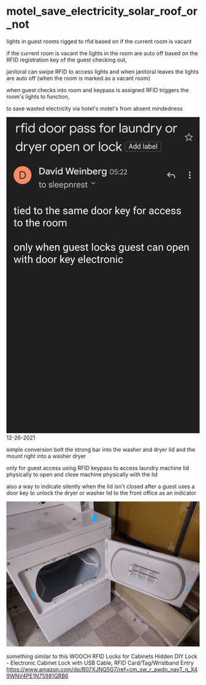 # motel_save_electricity_solar_roof_or_not

lights in guest rooms rigged to rfid based on if the current room is vacant 

if the current room is vacant the lights in the room are auto off based on the RFID registration key of the guest checking out,

janitoral can swipe RFID to access lights and when janitoral leaves the lights are auto off (when the room is marked as a vacant room)

when guest checks into room and keypass is assigned RFID triggers the room's lights to function,



to save wasted electricity via hotel's motel's from absent mindedness


![s1](https://raw.githubusercontent.com/c4pt000/motel_save_electricity_solar_roof_or_not/main/Screenshot_20211202-052358-833~2.png)
12-26-2021

simple conversion bolt the strong bar into the washer and dryer lid and the mount right into a washer dryer

only for guest access using RFID keypass to access laundry machine lid physically to open and close machine physically with the lid

also a way to indicate silently when the lid isn't closed after a guest uses a door key to unlock the dryer or washer lid to the front office as an indicator

![emdryer](https://raw.githubusercontent.com/c4pt000/motel_save_electricity_solar_roof_or_not/main/0_IMG_20211228_191510309_HDR~3.jpg)

something similar to this
WOOCH RFID Locks for Cabinets Hidden DIY Lock - Electronic Cabinet Lock with USB Cable, RFID Card/Tag/Wristband Entry https://www.amazon.com/dp/B07XJNQ5G7/ref=cm_sw_r_awdo_navT_g_X49WNV4PE1N75981QRB6
